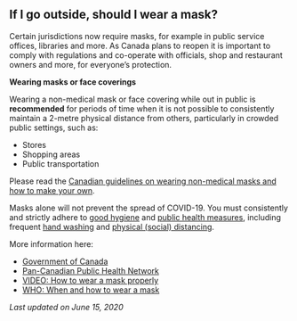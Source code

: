 ## If I go outside, should I wear a mask?

Certain jurisdictions now require masks, for example in public service offices, libraries and more. As Canada plans to reopen it is important to comply with regulations and co-operate with officials, shop and restaurant owners and more, for everyone’s protection.

**Wearing masks or face coverings**

Wearing a non-medical mask or face covering while out in public is **recommended** for periods of time when it is not possible to consistently maintain a 2-metre physical distance from others, particularly in crowded public settings, such as:

- Stores
- Shopping areas
- Public transportation

Please read the [Canadian guidelines on wearing non-medical masks and how to make your own](https://www.canada.ca/en/public-health/services/diseases/2019-novel-coronavirus-infection/prevention-risks/about-non-medical-masks-face-coverings.html).

Masks alone will not prevent the spread of COVID-19. You must consistently and strictly adhere to [good hygiene](https://www.canada.ca/en/public-health/services/diseases/2019-novel-coronavirus-infection/prevention-risks.html#hygiene) and [public health measures](https://www.canada.ca/en/public-health/services/diseases/2019-novel-coronavirus-infection/prevention-risks.html#p), including frequent [hand washing](https://www.canada.ca/en/public-health/services/publications/diseases-conditions/reduce-spread-covid-19-wash-your-hands.html) and [physical (social) distancing](https://www.canada.ca/en/public-health/services/publications/diseases-conditions/social-distancing.html).

More information here:

- [Government of Canada](https://www.canada.ca/en/public-health/services/diseases/2019-novel-coronavirus-infection/prevention-risks.html)
- [Pan-Canadian Public Health Network](http://www.phn-rsp.ca/sac-covid-ccs/wearing-masks-community-eng.php)
- [VIDEO: How to wear a mask properly](https://www.canada.ca/en/public-health/services/video/covid-19-wear-non-medical-mask-face-covering-properly.html)
- [WHO: When and how to wear a mask](https://www.who.int/emergencies/diseases/novel-coronavirus-2019/advice-for-public/when-and-how-to-use-masks)

_Last updated on June 15, 2020_
